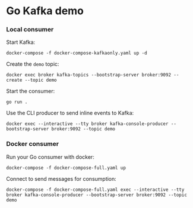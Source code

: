 # Go Kafka demo

### Local consumer

Start Kafka:

```
docker-compose -f docker-compose-kafkaonly.yaml up -d
```

Create the `demo` topic:

```
docker exec broker kafka-topics --bootstrap-server broker:9092 --create --topic demo
```

Start the consumer:

```
go run .
```

Use the CLI producer to send inline events to Kafka:

```
docker exec --interactive --tty broker kafka-console-producer --bootstrap-server broker:9092 --topic demo
```

### Docker consumer

Run your Go consumer with docker:

```
docker-compose -f docker-compose-full.yaml up
```

Connect to send messages for consumption:

```
docker-compose -f docker-compose-full.yaml exec --interactive --tty broker kafka-console-producer --bootstrap-server broker:9092 --topic demo
```
